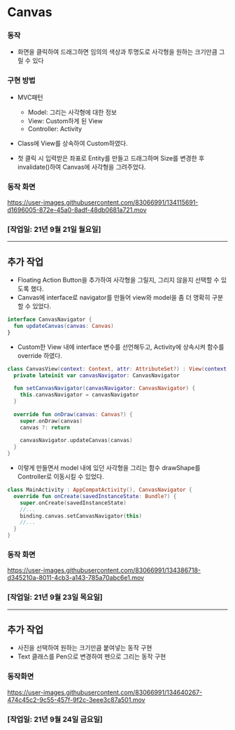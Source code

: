 # Canvas
### 동작
- 화면을 클릭하여 드래그하면 임의의 색상과 투명도로 사각형을 원하는 크기만큼 그릴 수 있다

### 구현 방법
- MVC패턴
  - Model: 그리는 사각형에 대한 정보
  - View: Custom하게 된 View
  - Controller: Activity
 
- Class에 View를 상속하여 Custom하였다.
- 첫 클릭 시 입력받은 좌표로 Entity를 만들고 드래그하며 Size를 변경한 후 invalidate()하여 Canvas에 사각형을 그려주었다.

### 동작 화면
https://user-images.githubusercontent.com/83066991/134115691-d1696005-872e-45a0-8adf-48db0681a721.mov
### [작업일: 21년 9월 21일 월요일]
---

## 추가 작업
- Floating Action Button을 추가하여 사각형을 그릴지, 그리지 않을지 선택할 수 있도록 했다.
- Canvas에 interface로 navigator를 만들어 view와 model을 좀 더 명확히 구분할 수 있었다.
```kotlin
interface CanvasNavigator {
  fun updateCanvas(canvas: Canvas)
}
```
- Custom한 View 내에 interface 변수를 선언해두고, Activity에 상속시켜 함수를 override 하였다.
```kotlin
class CanvasView(context: Context, attr: AttributeSet?) : View(context, attr) {
  private lateinit var canvasNavigator: CanvasNavigator
  
  fun setCanvasNavigator(canvasNavigator: CanvasNavigator) {
    this.canvasNavigator = canvasNavigator
  }
  
  override fun onDraw(canvas: Canvas?) {
    super.onDraw(canvas)
    canvas ?: return
    
    canvasNavigator.updateCanvas(canvas)
  }
}
```
- 이렇게 만들면서 model 내에 있던 사각형을 그리는 함수 drawShape를 Controller로 이동시킬 수 있었다.
```kotlin
class MainActivity : AppCompatActivity(), CanvasNavigator {
  override fun onCreate(savedInstanceState: Bundle?) {
    super.onCreate(savedInstanceState)
    //...
    binding.canvas.setCanvasNavigator(this)
    //...
  }
}
```
### 동작 화면
https://user-images.githubusercontent.com/83066991/134386718-d345210a-8011-4cb3-a143-785a70abc6e1.mov

### [작업일: 21년 9월 23일 목요일]
---
## 추가 작업
- 사진을 선택하여 원하는 크기만큼 붙여넣는 동작 구현
- Text 클래스를 Pen으로 변경하여 펜으로 그리는 동작 구현

### 동작화면
https://user-images.githubusercontent.com/83066991/134640267-474c45c2-9c55-457f-9f2c-3eee3c87a501.mov

### [작업일: 21년 9월 24일 금요일]
